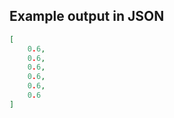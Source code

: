 

## Example output in JSON

```json
[
    0.6, 
    0.6, 
    0.6, 
    0.6, 
    0.6, 
    0.6
]
```

